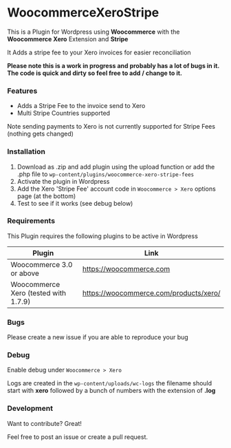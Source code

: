 # WoocommerceXeroStripe
This is a Plugin for Wordpress using **Woocommerce** with the **Woocommerce Xero** Extension and **Stripe**

It Adds a stripe fee to your Xero invoices for easier reconciliation 

**Please note this is a work in progress and probably has a lot of bugs in it. The code is quick and dirty so feel free to add / change to it.**
### Features

  - Adds a Stripe Fee to the invoice send to Xero
  - Multi Stripe Countries supported
  
  Note sending payments to Xero is not currently supported for Stripe Fees (nothing gets changed)

### Installation

1. Download as .zip and add plugin using the upload function or add the .php file to ```wp-content/plugins/woocommerce-xero-stripe-fees``` 
2. Activate the plugin in Wordpress
3. Add the Xero 'Stripe Fee' account code in ```Woocommerce > Xero``` options page (at the bottom)
4. Test to see if it works (see debug below)

### Requirements

This Plugin requires the following plugins to be active in Wordpress

| Plugin | Link |
| ------ | ------ |
| Woocommerce 3.0 or above | https://woocommerce.com |
| Woocommerce Xero (tested with 1.7.9) | https://woocommerce.com/products/xero/ |

### Bugs

Please create a new issue if you are able to reproduce your bug

### Debug

Enable debug under ```Woocommerce > Xero```

Logs are created in the ```wp-content/uploads/wc-logs``` the filename should start with **xero** followed by a bunch of numbers with the extension of **.log**

### Development

Want to contribute? Great!

Feel free to post an issue or create a pull request. 
